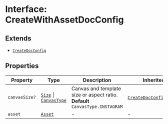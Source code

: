 # Interface: CreateWithAssetDocConfig

## Extends

- [`CreateDocConfig`](create-doc-config.md)

## Properties

| Property | Type | Description | Inherited from |
| ------ | ------ | ------ | ------ |
| `canvasSize?` | [`Size`](../../../Asset.types/interfaces/size/index.md) \| [`CanvasType`](../../../Layout.types/enumerations/canvas-type.md) | Canvas and template size or aspect ratio. **Default** `CanvasType.INSTAGRAM` | [`CreateDocConfig`](create-doc-config.md).`canvasSize` |
| `asset` | [`Asset`](../../../Asset.types/type-aliases/asset/index.md) | - | - |

